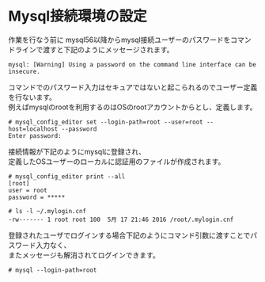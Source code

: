# Mysql接続環境の設定

作業を行なう前に
mysql56以降からmysql接続ユーザーのパスワードをコマンドラインで渡すと下記のようにメッセージされます。  

```
mysql: [Warning] Using a password on the command line interface can be insecure.  
```

コマンドでのパスワード入力はセキュアではないと起こられるのでユーザー定義を行ないます。  
例えばmysqlのrootを利用するのはOSのrootアカウントからとし、定義します。  

```
# mysql_config_editor set --login-path=root --user=root --host=localhost --password
Enter password:
```

接続情報が下記のようにmysqlに登録され、  
定義したOSユーザーのローカルに認証用のファイルが作成されます。  

```
# mysql_config_editor print --all
[root]
user = root
password = *****
```

```
# ls -l ~/.mylogin.cnf
-rw------- 1 root root 100  5月 17 21:46 2016 /root/.mylogin.cnf
```

登録されたユーザでログインする場合下記のようにコマンド引数に渡すことでパスワード入力なく、  
またメッセージも解消されてログインできます。  

```
# mysql --login-path=root
```
